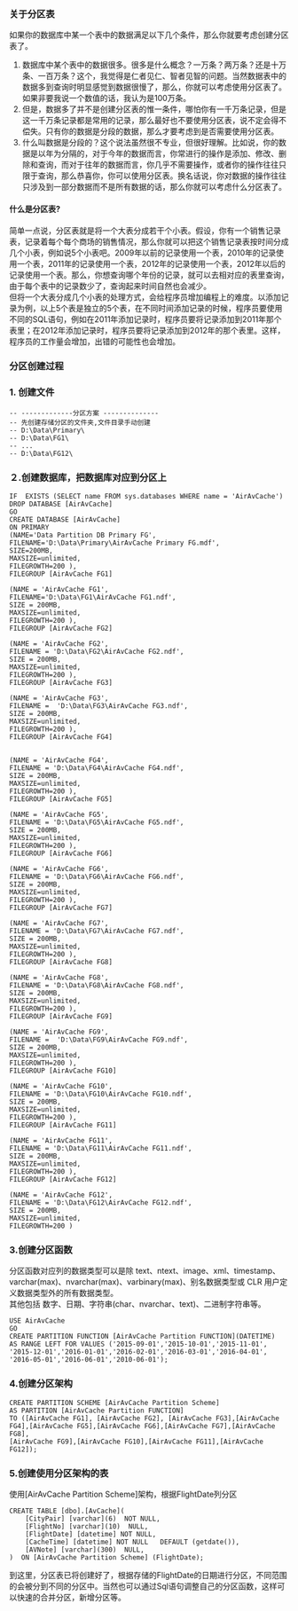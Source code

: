 ### 关于分区表
如果你的数据库中某一个表中的数据满足以下几个条件，那么你就要考虑创建分区表了。

1. 数据库中某个表中的数据很多。很多是什么概念？一万条？两万条？还是十万条、一百万条？这个，我觉得是仁者见仁、智者见智的问题。当然数据表中的数据多到查询时明显感觉到数据很慢了，那么，你就可以考虑使用分区表了。如果非要我说一个数值的话，我认为是100万条。
2. 但是，数据多了并不是创建分区表的惟一条件，哪怕你有一千万条记录，但是这一千万条记录都是常用的记录，那么最好也不要使用分区表，说不定会得不偿失。只有你的数据是分段的数据，那么才要考虑到是否需要使用分区表。
3. 什么叫数据是分段的？这个说法虽然很不专业，但很好理解。比如说，你的数据是以年为分隔的，对于今年的数据而言，你常进行的操作是添加、修改、删除和查询，而对于往年的数据而言，你几乎不需要操作，或者你的操作往往只限于查询，那么恭喜你，你可以使用分区表。换名话说，你对数据的操作往往只涉及到一部分数据而不是所有数据的话，那么你就可以考虑什么分区表了。

#### 什么是分区表?
简单一点说，分区表就是将一个大表分成若干个小表。假设，你有一个销售记录表，记录着每个每个商场的销售情况，那么你就可以把这个销售记录表按时间分成几个小表，例如说5个小表吧。2009年以前的记录使用一个表，2010年的记录使用一个表，2011年的记录使用一个表，2012年的记录使用一个表，2012年以后的记录使用一个表。那么，你想查询哪个年份的记录，就可以去相对应的表里查询，由于每个表中的记录数少了，查询起来时间自然也会减少。  
但将一个大表分成几个小表的处理方式，会给程序员增加编程上的难度。以添加记录为例，以上5个表是独立的5个表，在不同时间添加记录的时候，程序员要使用不同的SQL语句，例如在2011年添加记录时，程序员要将记录添加到2011年那个表里；在2012年添加记录时，程序员要将记录添加到2012年的那个表里。这样，程序员的工作量会增加，出错的可能性也会增加。 
### 分区创建过程
### 1. 创建文件
    -- -------------分区方案 --------------
    -- 先创建存储分区的文件夹,文件目录手动创建
    -- D:\Data\Primary\
    -- D:\Data\FG1\
    -- ...
    -- D:\Data\FG12\
### ２.创建数据库，把数据库对应到分区上

    IF  EXISTS (SELECT name FROM sys.databases WHERE name = 'AirAvCache')  
    DROP DATABASE [AirAvCache]
    GO
    CREATE DATABASE [AirAvCache]
    ON PRIMARY
    (NAME='Data Partition DB Primary FG',
    FILENAME='D:\Data\Primary\AirAvCache Primary FG.mdf',
    SIZE=200MB,
    MAXSIZE=unlimited,
    FILEGROWTH=200 ),
    FILEGROUP [AirAvCache FG1]
    
    (NAME = 'AirAvCache FG1',
    FILENAME='D:\Data\FG1\AirAvCache FG1.ndf',  
    SIZE = 200MB,
    MAXSIZE=unlimited,
    FILEGROWTH=200 ),
    FILEGROUP [AirAvCache FG2]
    
    (NAME = 'AirAvCache FG2',
    FILENAME = 'D:\Data\FG2\AirAvCache FG2.ndf',
    SIZE = 200MB,
    MAXSIZE=unlimited,
    FILEGROWTH=200 ),
    FILEGROUP [AirAvCache FG3] 
     
    (NAME = 'AirAvCache FG3',  
    FILENAME =  'D:\Data\FG3\AirAvCache FG3.ndf',
    SIZE = 200MB,
    MAXSIZE=unlimited,
    FILEGROWTH=200 ),
    FILEGROUP [AirAvCache FG4]
    
    
    (NAME = 'AirAvCache FG4',
    FILENAME = 'D:\Data\FG4\AirAvCache FG4.ndf',
    SIZE = 200MB,
    MAXSIZE=unlimited,
    FILEGROWTH=200 ),
    FILEGROUP [AirAvCache FG5]
    
    (NAME = 'AirAvCache FG5',
    FILENAME = 'D:\Data\FG5\AirAvCache FG5.ndf',
    SIZE = 200MB,
    MAXSIZE=unlimited,
    FILEGROWTH=200 ),  
    FILEGROUP [AirAvCache FG6]
    
    (NAME = 'AirAvCache FG6',  
    FILENAME = 'D:\Data\FG6\AirAvCache FG6.ndf',
    SIZE = 200MB,
    MAXSIZE=unlimited,
    FILEGROWTH=200 ),
    FILEGROUP [AirAvCache FG7]
    
    (NAME = 'AirAvCache FG7',
    FILENAME = 'D:\Data\FG7\AirAvCache FG7.ndf',  
    SIZE = 200MB,
    MAXSIZE=unlimited,
    FILEGROWTH=200 ),
    FILEGROUP [AirAvCache FG8]
    
    (NAME = 'AirAvCache FG8',  
    FILENAME = 'D:\Data\FG8\AirAvCache FG8.ndf',
    SIZE = 200MB,
    MAXSIZE=unlimited,
    FILEGROWTH=200 ),
    FILEGROUP [AirAvCache FG9]
    
    (NAME = 'AirAvCache FG9',
    FILENAME =  'D:\Data\FG9\AirAvCache FG9.ndf',
    SIZE = 200MB,
    MAXSIZE=unlimited,
    FILEGROWTH=200 ),
    FILEGROUP [AirAvCache FG10]
    
    (NAME = 'AirAvCache FG10',
    FILENAME = 'D:\Data\FG10\AirAvCache FG10.ndf',
    SIZE = 200MB,
    MAXSIZE=unlimited,
    FILEGROWTH=200 ),
    FILEGROUP [AirAvCache FG11]
    
    (NAME = 'AirAvCache FG11',
    FILENAME = 'D:\Data\FG11\AirAvCache FG11.ndf',
    SIZE = 200MB,
    MAXSIZE=unlimited,
    FILEGROWTH=200 ),
    FILEGROUP [AirAvCache FG12]
    
    (NAME = 'AirAvCache FG12',
    FILENAME = 'D:\Data\FG12\AirAvCache FG12.ndf',
    SIZE = 200MB,
    MAXSIZE=unlimited,
    FILEGROWTH=200 )
###  3.创建分区函数
分区函数对应列的数据类型可以是除 text、ntext、image、xml、timestamp、varchar(max)、nvarchar(max)、varbinary(max)、别名数据类型或 CLR 用户定义数据类型外的所有数据类型。  
其他包括 数字、日期、字符串(char、nvarchar、text)、二进制字符串等。

    USE AirAvCache
    GO
    CREATE PARTITION FUNCTION [AirAvCache Partition FUNCTION](DATETIME)  
    AS RANGE LEFT FOR VALUES ('2015-09-01','2015-10-01','2015-11-01',
    '2015-12-01','2016-01-01','2016-02-01','2016-03-01','2016-04-01',
    '2016-05-01','2016-06-01','2010-06-01'); 
### 4.创建分区架构

    CREATE PARTITION SCHEME [AirAvCache Partition Scheme]  
    AS PARTITION [AirAvCache Partition FUNCTION]  
    TO ([AirAvCache FG1], [AirAvCache FG2], [AirAvCache FG3],[AirAvCache FG4],[AirAvCache FG5],[AirAvCache FG6],[AirAvCache FG7],[AirAvCache FG8],
    [AirAvCache FG9],[AirAvCache FG10],[AirAvCache FG11],[AirAvCache FG12]); 
### 5.创建使用分区架构的表 
使用[AirAvCache Partition Scheme]架构，根据FlightDate列分区

    CREATE TABLE [dbo].[AvCache](
        [CityPair] [varchar](6)  NOT NULL,
        [FlightNo] [varchar](10)  NULL,
        [FlightDate] [datetime] NOT NULL,
        [CacheTime] [datetime] NOT NULL   DEFAULT (getdate()), 
        [AVNote] [varchar](300)  NULL,
    )  ON [AirAvCache Partition Scheme] (FlightDate);
到这里，分区表已将创建好了，根据存储的FlightDate的日期进行分区，不同范围的会被分到不同的分区中。当然也可以通过Sql语句调整自己的分区函数，这样可以快速的合并分区，新增分区等。
